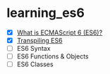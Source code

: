 # learning_es6

- [x] [What is ECMAScript 6 (ES6)?](./01_What_is_ES6)
- [x] [Transpiling ES6](./02_Transpiling_ES6)
- [ ] ES6 Syntax
- [ ] ES6 Functions & Objects
- [ ] ES6 Classes